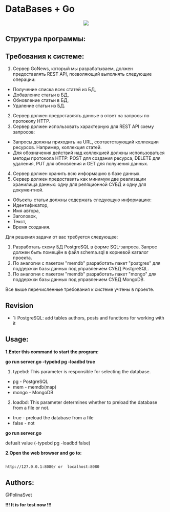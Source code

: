 
# DataBases + Go

<div align="center">
	<img src="https://i.ibb.co/hFfTZh9/1.jpg">
</div>


## Структура программы:



## Требования к системе:

1) Сервер GoNews, который мы разрабатываем, должен предоставлять REST API, позволяющий выполнять следующие операции:
- Получение списка всех статей из БД,
- Добавление статьи в БД,
- Обновление статьи в БД,
- Удаление статьи из БД.

2) Сервер должен предоставлять данные в ответ на запросы по протоколу HTTP.
3) Сервер должен использовать характерную для REST API схему запросов:
- Запросы должны приходить на URL, соответствующий коллекции ресурсов. Например, коллекция статей.
- Для обозначения действий над коллекцией должны использоваться методы протокола HTTP: POST для создания ресурса, DELETE для удаления, PUT для обновления и GET для получения данных.
4) Сервер должен хранить всю информацию в базе данных.
5) Сервер должен предоставить как минимум две реализации хранилища данных: одну для реляционной СУБД и одну для документной.
- Объекты статьи должны содержать следующую информацию:
- Идентификатор,
- Имя автора,
- Заголовок,
- Текст,
- Время создания.

Для решения задачи от вас требуется следующее:

1) Разработать схему БД PostgreSQL в форме SQL-запроса. Запрос должен быть помещён в файл schema.sql в корневой каталог проекта.
2) По аналогии с пакетом "memdb" разработать пакет "postgres" для поддержки базы данных под управлением СУБД PostgreSQL.
3) По аналогии с пакетом "memdb" разработать пакет "mongo" для поддержки базы данных под управлением СУБД MongoDB.

Все выше перечисленные требования к системе учтены в проекте.
 

## Revision
 

- 1: PostgreSQL: add tables authors, posts and functions for working with it


## Usage:

**1.Enter this command to start the program:**

**go run server.go -typebd pg -loadbd true**

1) typebd: This parameter is responsible for selecting the database.
- pg - PostgreSQL
- mem - memdb(map)
- mongo - MongoDB

2) loadbd: This parameter determines whether to preload the database from a file or not.
- true - preload the database from a file
- false - not

**go run server.go**

defualt value (-typebd pg -loadbd false)


**2.Open the web browser and go to:**

```sh

http://127.0.0.1:8080/ or  localhost:8080

```

## Authors:

@PolinaSvet

**!!! It is for test now !!!**